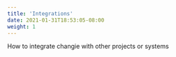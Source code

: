```yaml
---
title: 'Integrations'
date: 2021-01-31T18:53:05-08:00
weight: 1
---
```


How to integrate changie with other projects or systems

